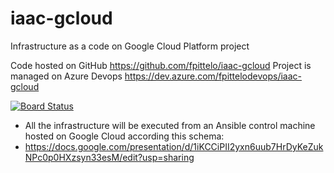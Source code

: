 # iaac-gcloud
Infrastructure as a code on Google Cloud Platform project

Code hosted on GitHub https://github.com/fpittelo/iaac-gcloud
Project is managed on Azure Devops https://dev.azure.com/fpittelodevops/iaac-gcloud

[![Board Status](https://dev.azure.com/fpittelodevops/68bebcdf-c7f5-4e9a-aaaa-997b9b1c408c/1f813d3f-b365-49ec-a0a9-4e947e667dd8/_apis/work/boardbadge/84868457-8361-4ab7-93c6-c5da4a6446f2)](https://dev.azure.com/fpittelodevops/68bebcdf-c7f5-4e9a-aaaa-997b9b1c408c/_boards/board/t/1f813d3f-b365-49ec-a0a9-4e947e667dd8/Microsoft.RequirementCategory/)

- All the infrastructure will be executed from an Ansible control machine hosted on Google Cloud according this schema:
- https://docs.google.com/presentation/d/1iKCCiPII2yxn6uub7HrDyKeZukNPc0p0HXzsyn33esM/edit?usp=sharing
